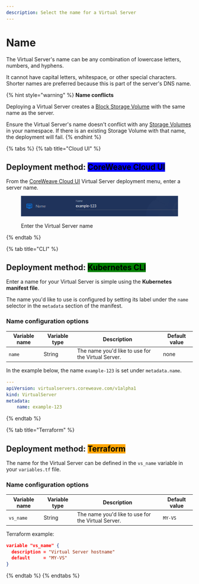```yaml
---
description: Select the name for a Virtual Server
---
```


# Name

The Virtual Server's name can be any combination of lowercase letters, numbers, and hyphens.&#x20;

It cannot have capital letters, whitespace, or other special characters. Shorter names are preferred because this is part of the server's DNS name.

{% hint style="warning" %}
**Name conflicts**

Deploying a Virtual Server creates a [Block Storage Volume](../../storage/storage/#block-storage-volumes) with the same name as the server.

Ensure the Virtual Server's name doesn't conflict with any [Storage Volumes](../../storage/storage/) in your namespace. If there is an existing Storage Volume with that name, the deployment will fail.&#x20;
{% endhint %}

{% tabs %}
{% tab title="Cloud UI" %}
## **Deployment method:** <mark style="background-color:blue;">CoreWeave Cloud UI</mark>

From the [CoreWeave Cloud UI](../../../virtual-servers/deployment-methods/coreweave-apps.md) Virtual Server deployment menu, enter a server name.

<figure><img src="../../.gitbook/assets/image (2) (1) (3).png" alt=""><figcaption><p>Enter the Virtual Server name</p></figcaption></figure>
{% endtab %}

{% tab title="CLI" %}
## **Deployment method:** <mark style="background-color:green;">Kubernetes CLI</mark>

Enter a name for your Virtual Server is simple using the **Kubernetes manifest file**.

The name you'd like to use is configured by setting its label under the `name` selector in the `metadata` section of the manifest.

### Name configuration options

| Variable name | Variable type | Description                                        | Default value |
| ------------- | ------------- | -------------------------------------------------- | ------------- |
| `name`        | String        | The name you'd like to use for the Virtual Server. | none          |

In the example below, the name `example-123` is set under `metadata.name`.

```yaml
---
apiVersion: virtualservers.coreweave.com/v1alpha1
kind: VirtualServer
metadata:
    name: example-123
```
{% endtab %}

{% tab title="Terraform" %}
## **Deployment method:** <mark style="background-color:orange;">Terraform</mark>

The name for the Virtual Server can be defined in the `vs_name` variable in your `variables.tf` file.

### Name configuration options

| Variable name | Variable type | Description                                        | Default value |
| ------------- | ------------- | -------------------------------------------------- | ------------- |
| `vs_name`     | String        | The name you'd like to use for the Virtual Server. | `MY-VS`       |

Terraform example:

```json
variable "vs_name" {
  description = "Virtual Server hostname"
  default     = "MY-VS"
}
```
{% endtab %}
{% endtabs %}
